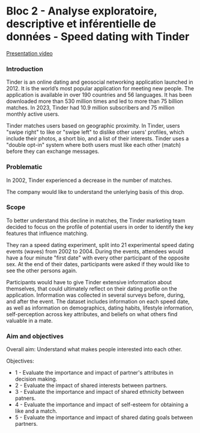 # Bloc 2 - Analyse exploratoire, descriptive et inférentielle de données - Speed dating with Tinder

[Presentation video](https://share.vidyard.com/watch/U6vohneBkqgf52Fz1Lt34L?)

### Introduction

Tinder is an online dating and geosocial networking application launched in 2012. It is the world’s most popular application for meeting new people. The application is available in over 190 countries and 56 languages. It has been downloaded more than 530 million times and led to more than 75 billion matches. In 2023, Tinder had 10.9 million subscribers and 75 million monthly active users. 

Tinder matches users based on geographic proximity. In Tinder, users "swipe right" to like or "swipe left" to dislike other users' profiles, which include their photos, a short bio, and a list of their interests. Tinder uses a "double opt-in" system where both users must like each other (match) before they can exchange messages.

### Problematic

In 2002, Tinder experienced a decrease in the number of matches.

The company would like to understand the unlerlying basis of this drop.

### Scope

To better understand this decline in matches, the Tinder marketing team decided to focus on the profile of potential users in order to identify the key features that influence matching.

They ran a speed dating experiment, split into 21 experimental speed dating events (waves) from 2002 to 2004. During the events, attendees would have a four minute "first date" with every other participant of the opposite sex. At the end of their dates, participants were asked if they would like to see the other persons again.

Participants would have to give Tinder extensive information about themselves, that could ultimately reflect on their dating profile on the application. Information was collected in several surveys before, during, and after the event. The dataset includes information on each speed date, as well as information on demographics, dating habits, lifestyle information, self-perception across key attributes, and beliefs on what others find valuable in a mate.

### Aim and objectives

Overall aim: Understand what makes people interested into each other.

Objectives:
- 1 - Evaluate the importance and impact of partner's attributes in decision making.
- 2 - Evaluate the impact of shared interests between partners.
- 3 - Evaluate the importance and impact of shared ethnicity between patners.
- 4 - Evaluate the importance and impact of self-esteem for obtaining a like and a match.
- 5 - Evaluate the importance and impact of shared dating goals between partners.
